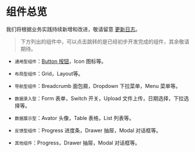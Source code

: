 # 组件总览

我们将根据业务实践持续新增和改进，敬请留意 [更新日志](../guide/changelog)。 

> 下方列出的组件中，可以点击跳转的是已经初步开发完成的组件，其余敬请期待。

- `通用型组件`：[Button 按钮](./button)，Icon 图标等。

- `布局型组件`：Grid，Layout等。

- `导航型组件`：Breadcrumb 面包屑，Dropdown 下拉菜单，Menu 菜单等。

- `数据录入型`：Form 表单，Switch 开关，Upload 文件上传，日期选择，下拉选择等。

- `数据展示型`：Avator 头像，Table 表格，List 列表等。

- `反馈型组件`：Progress 进度条，Drawer 抽屉，Modal 对话框等。

- `其他组件`：Progress，Drawer 抽屉，Modal 对话框等。
